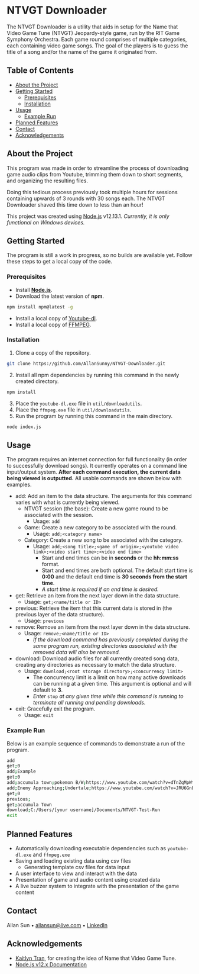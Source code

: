 # NTVGT Downloader
The NTVGT Downloader is a utility that aids in setup for the Name that Video Game Tune (NTVGT) Jeopardy-style game, run by the RIT Game Symphony Orchestra. Each game round comprises of multiple categories, each containing video game songs. The goal of the players is to guess the title of a song and/or the name of the game it originated from.


## Table of Contents
* [About the Project](#about-the-project)
* [Getting Started](#getting-started)
  * [Prerequisites](#prerequisites)
  * [Installation](#installation)
* [Usage](#usage)
  * [Example Run](#example-run)
* [Planned Features](#planned-features)
* [Contact](#contact)
* [Acknowledgements](#acknowledgements)


## About the Project
This program was made in order to streamline the process of downloading game audio clips from Youtube, trimming them down to short segments, and organizing the resulting files. 

Doing this tedious process previously took multiple hours for sessions containing upwards of 3 rounds with 30 songs each. The NTVGT Downloader shaved this time down to less than an hour!

This project was created using [Node.js](https://nodejs.org/) v12.13.1. _Currently, it is only functional on Windows devices._


## Getting Started
The program is still a work in progress, so no builds are available yet. Follow these steps to get a local copy of the code.

### Prerequisites
* Install **[Node.js](https://nodejs.org/)**.
* Download the latest version of **npm**.
```sh
npm install npm@latest -g
```
* Install a local copy of [Youtube-dl](http://ytdl-org.github.io/youtube-dl/).
* Install a local copy of [FFMPEG](https://ffmpeg.org/).

### Installation
1. Clone a copy of the repository.
```sh
git clone https://github.com/AllanSunny/NTVGT-Downloader.git
```
2. Install all npm dependencies by running this command in the newly created directory.
```sh
npm install
```
3. Place the ``youtube-dl.exe`` file in ``util/downloadutils``.
4. Place the ``ffmpeg.exe`` file in ``util/downloadutils``.
5. Run the program by running this command in the main directory.
```sh
node index.js
```


## Usage
The program requires an internet connection for full functionality (in order to successfully download songs). It currently operates on a command line input/output system. __After each command execution, the current data being viewed is outputted.__ All usable commands are shown below with examples. 

* add: Add an item to the data structure. The arguments for this command varies with what is currently being viewed.
  * NTVGT session (the base): Create a new game round to be associated with the session.
    * Usage: ``add``
  * Game: Create a new category to be associated with the round.
    * Usage: ``add;<category name>``
  * Category: Create a new song to be associated with the category.
    * Usage: ``add;<song title>;<game of origin>;<youtube video link>;<video start time>;<video end time>``
      * Start and end times can be in **seconds** or the **hh:mm:ss** format.
      * Start and end times are both optional. The default start time is **0:00** and the default end time is **30 seconds from the start time**.
      * _A start time is required if an end time is desired._
* get: Retrieve an item from the next layer down in the data structure.
  * Usage: ``get;<name/title or ID>``
* previous: Retrieve the item that this current data is stored in (the previous layer of the data structure).
  * Usage: ``previous``
* remove: Remove an item from the next layer down in the data structure.
  * Usage: ``remove;<name/title or ID>``
    * _If the download command has previously completed during the same program run, existing directories associated with the removed data will also be removed._
* download: Download audio files for all currently created song data, creating any directories as necessary to match the data structure.
  * Usage: ``download;<root storage directory>;<concurrency limit>``
    * The concurrency limit is a limit on how many active downloads can be running at a given time. This argument is optional and will default to **3**.
    * _Enter_ ``stop`` _at any given time while this command is running to terminate all running and pending downloads._
* exit: Gracefully exit the program.
  * Usage: ``exit``
  
### Example Run
Below is an example sequence of commands to demonstrate a run of the program.
```sh
add
get;0
add;Example
get;0
add;accumula town;pokemon B/W;https://www.youtube.com/watch?v=dTnZqMpWttY;0:00;40
add;Enemy Approaching;Undertale;https://www.youtube.com/watch?v=JRU6GnETSN4
get;0
previous;
get;accumula Town
download;C:/Users/[your username]/Documents/NTVGT-Test-Run
exit
```


## Planned Features
* Automatically downloading executable dependencies such as ``youtube-dl.exe`` and ``ffmpeg.exe``
* Saving and loading existing data using csv files
  * Generating template csv files for data input
* A user interface to view and interact with the data
* Presentation of game and audio content using created data
* A live buzzer system to integrate with the presentation of the game content


## Contact
Allan Sun • allansun@live.com • [LinkedIn](https://linkedin.com/in/allan-sunny)


## Acknowledgements
* [Kaitlyn Tran](https://www.linkedin.com/in/kaitlyn-tran-/), for creating the idea of Name that Video Game Tune.
* [Node.js v12.x Documentation](https://nodejs.org/docs/latest-v12.x/api/)
